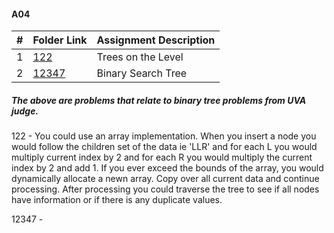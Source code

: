 
#### A04 
|   #   | Folder Link | Assignment Description |
| :---: | ----------- | ---------------------- |
|   1   |<a href="https://github.com/LandenSJones/4883-Programming_Techniques-Jones/tree/master/Assignments/A04/122.pdf">122</a>|Trees on the Level|
|   2   |<a href="https://github.com/LandenSJones/4883-Programming_Techniques-Jones/blob/master/Assignments/A04/12347.pdf">12347</a>|Binary Search Tree|


##### The above are problems that relate to binary tree problems from UVA judge.

122 - You could use an array implementation. When you insert a node you would follow the children set of the data ie 'LLR' and for each L you would multiply current index by 2 and for each R you would multiply the current index by 2 and add 1. If you ever exceed the bounds of the array, you would dynamically allocate a newn array. Copy over all current data and continue processing. After processing you could traverse the tree to see if all nodes have information or if there is any duplicate values.

12347 - 
